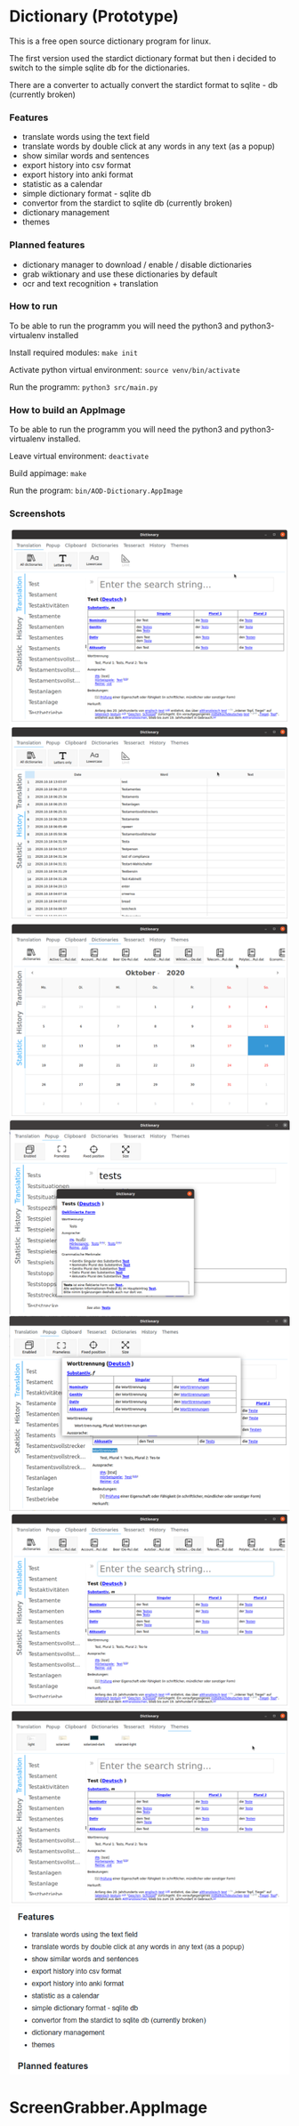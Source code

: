 
# Dictionary (Prototype)

This is a free open source dictionary program for linux. 

The first version used the stardict dictionary format but then i decided to switch to the simple sqlite db for the dictionaries. 

There are a converter to actually convert the stardict format to sqlite - db (currently broken)


### Features
- translate words using the text field
- translate words by double click at any words in any text (as a popup)
- show similar words and sentences
- export history into csv format
- export history into anki format
- statistic as a calendar 
- simple dictionary format - sqlite db
- convertor from the stardict to sqlite db (currently broken)
- dictionary management
- themes

### Planned features
- dictionary manager to download / enable / disable dictionaries
- grab wiktionary and use these dictionaries by default
- ocr and text recognition + translation


### How to run
To be able to run the programm you will need the python3 and python3-virtualenv installed

Install required modules: `make init`

Activate python virtual environment: `source venv/bin/activate`

Run the programm: `python3 src/main.py`

### How to build an AppImage
To be able to run the programm you will need the python3 and python3-virtualenv installed.

Leave virtual environment: `deactivate`

Build appimage: `make`

Run the program: `bin/AOD-Dictionary.AppImage`




### Screenshots

![Dashboard](https://github.com/AlexWoroschilow/AOD-Dictionary/raw/master/screenshots/translations.png)
![History](https://github.com/AlexWoroschilow/AOD-Dictionary/raw/master/screenshots/history.png)
![Statistic](https://github.com/AlexWoroschilow/AOD-Dictionary/raw/master/screenshots/statistic.png)
![Popup](https://github.com/AlexWoroschilow/AOD-Dictionary/raw/master/screenshots/popup.framed.png)
![Frameless popup](https://github.com/AlexWoroschilow/AOD-Dictionary/raw/master/screenshots/popup.frameless.png)
![Menu](https://github.com/AlexWoroschilow/AOD-Dictionary/raw/master/screenshots/menu.dictionaries.png)
![Themes](https://github.com/AlexWoroschilow/AOD-Dictionary/raw/master/screenshots/menu.themes.png)
![Popup](https://github.com/AlexWoroschilow/AOD-Dictionary/raw/master/screenshots/popup.gif)

# ScreenGrabber.AppImage
